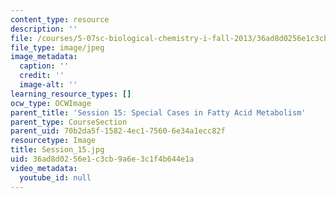 ```yaml
---
content_type: resource
description: ''
file: /courses/5-07sc-biological-chemistry-i-fall-2013/36ad8d0256e1c3cb9a6e3c1f4b644e1a_Session_15.jpg
file_type: image/jpeg
image_metadata:
  caption: ''
  credit: ''
  image-alt: ''
learning_resource_types: []
ocw_type: OCWImage
parent_title: 'Session 15: Special Cases in Fatty Acid Metabolism'
parent_type: CourseSection
parent_uid: 70b2da5f-1582-4ec1-7560-6e34a1ecc82f
resourcetype: Image
title: Session_15.jpg
uid: 36ad8d02-56e1-c3cb-9a6e-3c1f4b644e1a
video_metadata:
  youtube_id: null
---
```

